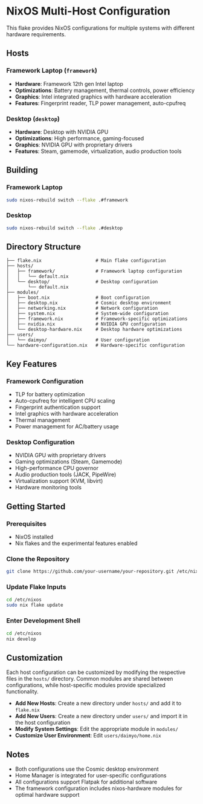 # NixOS Multi-Host Configuration

This flake provides NixOS configurations for multiple systems with different hardware requirements.

## Hosts

### Framework Laptop (`framework`)
- **Hardware**: Framework 12th gen Intel laptop
- **Optimizations**: Battery management, thermal controls, power efficiency
- **Graphics**: Intel integrated graphics with hardware acceleration
- **Features**: Fingerprint reader, TLP power management, auto-cpufreq

### Desktop (`desktop`)
- **Hardware**: Desktop with NVIDIA GPU
- **Optimizations**: High performance, gaming-focused
- **Graphics**: NVIDIA GPU with proprietary drivers
- **Features**: Steam, gamemode, virtualization, audio production tools

## Building

### Framework Laptop
```bash
sudo nixos-rebuild switch --flake .#framework
```

### Desktop
```bash
sudo nixos-rebuild switch --flake .#desktop
```

## Directory Structure

```
├── flake.nix                    # Main flake configuration
├── hosts/
│   ├── framework/               # Framework laptop configuration
│   │   └── default.nix
│   └── desktop/                 # Desktop configuration
│       └── default.nix
├── modules/
│   ├── boot.nix                 # Boot configuration
│   ├── desktop.nix              # Cosmic desktop environment
│   ├── networking.nix           # Network configuration
│   ├── system.nix               # System-wide configuration
│   ├── framework.nix            # Framework-specific optimizations
│   ├── nvidia.nix               # NVIDIA GPU configuration
│   └── desktop-hardware.nix     # Desktop hardware optimizations
├── users/
│   └── daimyo/                  # User configuration
└── hardware-configuration.nix   # Hardware-specific configuration
```

## Key Features

### Framework Configuration
- TLP for battery optimization
- Auto-cpufreq for intelligent CPU scaling
- Fingerprint authentication support
- Intel graphics with hardware acceleration
- Thermal management
- Power management for AC/battery usage

### Desktop Configuration
- NVIDIA GPU with proprietary drivers
- Gaming optimizations (Steam, Gamemode)
- High-performance CPU governor
- Audio production tools (JACK, PipeWire)
- Virtualization support (KVM, libvirt)
- Hardware monitoring tools

## Getting Started

### Prerequisites
- NixOS installed
- Nix flakes and the experimental features enabled

### Clone the Repository
```bash
git clone https://github.com/your-username/your-repository.git /etc/nixos
```

### Update Flake Inputs
```bash
cd /etc/nixos
sudo nix flake update
```

### Enter Development Shell
```bash
cd /etc/nixos
nix develop
```

## Customization

Each host configuration can be customized by modifying the respective files in the `hosts/` directory. Common modules are shared between configurations, while host-specific modules provide specialized functionality.

- **Add New Hosts**: Create a new directory under `hosts/` and add it to `flake.nix`
- **Add New Users**: Create a new directory under `users/` and import it in the host configuration
- **Modify System Settings**: Edit the appropriate module in `modules/`
- **Customize User Environment**: Edit `users/daimyo/home.nix`

## Notes

- Both configurations use the Cosmic desktop environment
- Home Manager is integrated for user-specific configurations
- All configurations support Flatpak for additional software
- The framework configuration includes nixos-hardware modules for optimal hardware support
